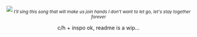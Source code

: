 <p align="center">
    
    
<img src="https://files.catbox.moe/c2z5vw.gif">
 <sub><i>I'll sing this song that will make us join hands
I don't want to let go, let's stay together forever</i></sub>
 </p>

    
<p align="center">c/h + inspo ok, readme is a wip...</p>
